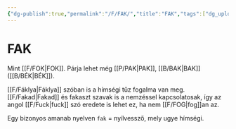 ```yaml
---
{"dg-publish":true,"permalink":"/F/FAK/","title":"FAK","tags":["dg_uploaded"],"created":"2023-10-23T02:56","updated":"2023-11-02T04:30"}
---
```



# FAK

Mint [[F/FOK\|FOK]]. Párja lehet még [[P/PAK\|PAK]], [[B/BAK\|BAK]] ([[B/BÉK\|BÉK]]).  

[[F/Fáklya\|Fáklya]] szóban is a hímségi tűz fogalma van meg. [[F/Fakad\|Fakad]] és fakaszt szavak is a nemzéssel kapcsolatosak, így az angol [[F/Fuck\|fuck]] szó eredete is lehet ez, ha nem [[F/FOG\|fog]]an az.  

Egy bizonyos amanab nyelven `fak` = nyílvessző, mely ugye hímségi.  